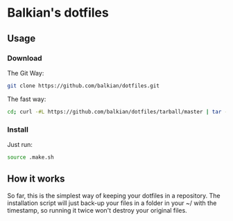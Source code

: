 # Balkian's dotfiles

## Usage

### Download
The Git Way:
```bash
git clone https://github.com/balkian/dotfiles.git
```
The fast way:
```bash
cd; curl -#L https://github.com/balkian/dotfiles/tarball/master | tar -xzv --strip-components 1 --exclude={README.md}
```
### Install

Just run:
```bash
source .make.sh
```

## How it works
So far, this is the simplest way of keeping your dotfiles in a repository. The installation script will just back-up your files in a folder in your ~/ with the timestamp, so running it twice won't destroy your original files.
